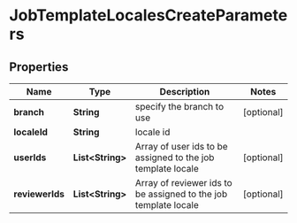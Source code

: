 

# JobTemplateLocalesCreateParameters

## Properties

Name | Type | Description | Notes
------------ | ------------- | ------------- | -------------
**branch** | **String** | specify the branch to use |  [optional]
**localeId** | **String** | locale id | 
**userIds** | **List&lt;String&gt;** | Array of user ids to be assigned to the job template locale |  [optional]
**reviewerIds** | **List&lt;String&gt;** | Array of reviewer ids to be assigned to the job template locale |  [optional]



